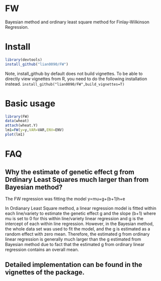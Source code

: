 # FW
Bayesian method and ordinary least square method for Finlay-Wilkinson Regression. 

# Install
```R
library(devtools)
install_github("lian0090/FW")
```
Note, install_github by default does not build vignettes. To be able to directly view vignettes from R, you need to do the following installation instead. 
`install_github("lian0090/FW",build_vignettes=T)`

# Basic usage
```R
library(FW)
data(wheat)
attach(wheat.Y)
lm1=FW(y=y,VAR=VAR,ENV=ENV)
plot(lm1)
```

# FAQ
## Why the estimate of genetic effect g from Drdinary Least Squares much larger than from Bayesian method?
The FW regression was fitting the model y=mu+g+(b+1)h+e

In Ordianary Least Square method, a linear regression model is fitted within each line/variety to estimate the genetic effect g and the slope (b+1) where mu is set to 0 for this within line/variety linear regression and g is the intercept of each within line regression. However, in the Bayesian method, the whole data set was used to fit the model, and the g is estimated as a random effect with zero mean. Therefore, the estimated g from ordinary linear regression is generally much larger than the g estimated from Bayesian method due to fact that the estimated g from ordinary linear regression contains an overall mean.  


## Detailed implementation can be found in the vignettes of the package. 


